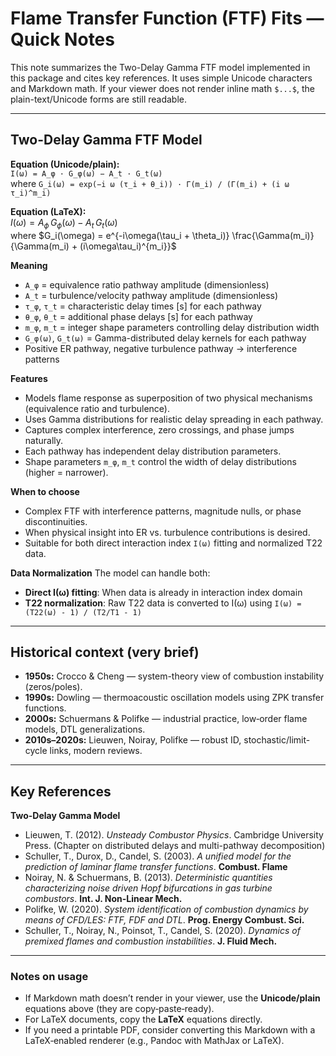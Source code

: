 # Flame Transfer Function (FTF) Fits — Quick Notes

This note summarizes the Two-Delay Gamma FTF model implemented in this package and cites key references.
It uses simple Unicode characters and Markdown math. If your viewer does not render inline
math `$...$`, the plain-text/Unicode forms are still readable.

---

## Two-Delay Gamma FTF Model

**Equation (Unicode/plain):**  
`I(ω) = A_φ · G_φ(ω) − A_t · G_t(ω)`  
where `G_i(ω) = exp(−i ω (τ_i + θ_i)) · Γ(m_i) / (Γ(m_i) + (i ω τ_i)^m_i)`

**Equation (LaTeX):**  
$I(\omega) = A_\phi \, G_\phi(\omega) - A_t \, G_t(\omega)$  
where $G_i(\omega) = e^{-i\omega(\tau_i + \theta_i)} \frac{\Gamma(m_i)}{\Gamma(m_i) + (i\omega\tau_i)^{m_i}}$

**Meaning**
- `A_φ` = equivalence ratio pathway amplitude (dimensionless)  
- `A_t` = turbulence/velocity pathway amplitude (dimensionless)  
- `τ_φ`, `τ_t` = characteristic delay times [s] for each pathway
- `θ_φ`, `θ_t` = additional phase delays [s] for each pathway  
- `m_φ`, `m_t` = integer shape parameters controlling delay distribution width
- `G_φ(ω)`, `G_t(ω)` = Gamma-distributed delay kernels for each pathway  
- Positive ER pathway, negative turbulence pathway → interference patterns

**Features**
- Models flame response as superposition of two physical mechanisms (equivalence ratio and turbulence).  
- Uses Gamma distributions for realistic delay spreading in each pathway.
- Captures complex interference, zero crossings, and phase jumps naturally.  
- Each pathway has independent delay distribution parameters.
- Shape parameters `m_φ`, `m_t` control the width of delay distributions (higher = narrower).

**When to choose**
- Complex FTF with interference patterns, magnitude nulls, or phase discontinuities.  
- When physical insight into ER vs. turbulence contributions is desired.
- Suitable for both direct interaction index `I(ω)` fitting and normalized T22 data.

**Data Normalization**
The model can handle both:
- **Direct I(ω) fitting**: When data is already in interaction index domain
- **T22 normalization**: Raw T22 data is converted to I(ω) using `I(ω) = (T22(ω) - 1) / (T2/T1 - 1)`

---

## Historical context (very brief)

- **1950s:** Crocco & Cheng — system-theory view of combustion instability (zeros/poles).  
- **1990s:** Dowling — thermoacoustic oscillation models using ZPK transfer functions.  
- **2000s:** Schuermans & Polifke — industrial practice, low‑order flame models, DTL generalizations.  
- **2010s–2020s:** Lieuwen, Noiray, Polifke — robust ID, stochastic/limit-cycle links, modern reviews.

---

## Key References

**Two-Delay Gamma Model**
- Lieuwen, T. (2012). *Unsteady Combustor Physics*. Cambridge University Press. (Chapter on distributed delays and multi-pathway decomposition)  
- Schuller, T., Durox, D., Candel, S. (2003). *A unified model for the prediction of laminar flame transfer functions*. **Combust. Flame**  
- Noiray, N. & Schuermans, B. (2013). *Deterministic quantities characterizing noise driven Hopf bifurcations in gas turbine combustors*. **Int. J. Non-Linear Mech.**
- Polifke, W. (2020). *System identification of combustion dynamics by means of CFD/LES: FTF, FDF and DTL*. **Prog. Energy Combust. Sci.**  
- Schuller, T., Noiray, N., Poinsot, T., Candel, S. (2020). *Dynamics of premixed flames and combustion instabilities*. **J. Fluid Mech.**

---

### Notes on usage
- If Markdown math doesn’t render in your viewer, use the **Unicode/plain** equations above (they are copy‑paste‑ready).  
- For LaTeX documents, copy the **LaTeX** equations directly.  
- If you need a printable PDF, consider converting this Markdown with a LaTeX‑enabled renderer (e.g., Pandoc with MathJax or LaTeX).

